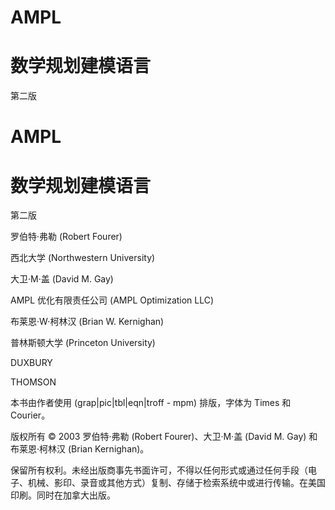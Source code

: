 # AMPL

# 数学规划建模语言

第二版

# AMPL

# 数学规划建模语言

第二版

罗伯特·弗勒 (Robert Fourer)

西北大学 (Northwestern University)

大卫·M·盖 (David M. Gay)

AMPL 优化有限责任公司 (AMPL Optimization LLC)

布莱恩·W·柯林汉 (Brian W. Kernighan)

普林斯顿大学 (Princeton University)

DUXBURY

THOMSON

本书由作者使用 (grap|pic|tbl|eqn|troff - mpm) 排版，字体为 Times 和 Courier。

版权所有 © 2003 罗伯特·弗勒 (Robert Fourer)、大卫·M·盖 (David M. Gay) 和 布莱恩·柯林汉 (Brian Kernighan)。

保留所有权利。未经出版商事先书面许可，不得以任何形式或通过任何手段（电子、机械、影印、录音或其他方式）复制、存储于检索系统中或进行传输。在美国印刷。同时在加拿大出版。
